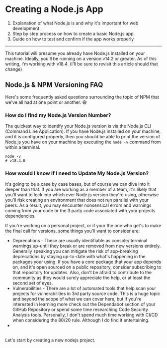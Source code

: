 # Creating a Node.js App
1. Explanation of what Node.js is and why it's important for web development.
2. Step by step process on how to create a basic Node.js app.
3. Guide on how to test and confirm if the app works properly
---

This tutorial will presume you already have Node.js installed on your machine. Ideally, you'll be running on a version v14.2 or greater. As of this writing, i'm working with v18.4. (I'll be sure to revisit this article should that change)

## Node.js & NPM Versioning FAQ
Here's some frequently asked questions surrounding the topic of NPM that we've all had at one point or another. 😆 

### How do I find my Node.js Version Number?
The quickest way to identify your Node.js version is via the Node.js CLI (Command Line Application). If you have Node.js installed on your machine, and it is configured properly, then you should be able to print the version of Node.js you have on your machine by executing the `node -v` command from within a terminal. 
```shell
node -v
# v18.4.0
```

### How would I know if I need to Update My Node.js Version?
It's going to be a case by case bases, but of course we can dive into it deeper than that. If you are working as a member of a team, it's likely that you'll want to lock into which ever Node.js version they're using, otherwise you'll risk creating an environment that does not run parallel with your peers. As a result, you may encounter nonsensical errors and warnings coming from your code or the 3 party code associated with your projects dependencies. 

If you're working on a personal project, or if your the one who get's to make the final call for versions, some things you'll want to consider are: 
- Deprecations - These are usually identifiable as console/ terminal warnings up-until they break or are removed from new versions entirely. Generally speaking you can mitigate the risk of app-breaking deprecations by staying up-to-date with what's happening in the packages your using. If you have a core package that your app depends on, and it's open sourced on a public repository, consider subscribing to that repository for updates. Also, don't be afraid to contribute to the community as they would surely appreciate the help, or at least the second set of eyes.
- Vulnerabilities - There are a lot of automated tools that help scan your projects for vulnerabilities in 3rd party source code. This is a huge topic and beyond the scope of what we can cover here, but if you're interested in learning more check out the Dependabot section of your GitHub Repository or spend some time researching Code Security Analysis tools. Personally, I don't spend much time working with CI/CD when considering the 80/20 rule. Although I do find it entertaining. 
- 

## 
Let's start by creating a new nodejs project. 